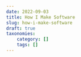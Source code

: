 ```yaml
---
date: 2022-09-03
title: How I Make Software
slug: how-i-make-software
draft: true
taxonomies: 
    category: []
    tags: []
---
```


